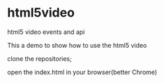 # html5video
html5 video events and api

This a demo to show how to use the html5 video 

clone the repositories;

open the index.html in your browser(better Chrome)

